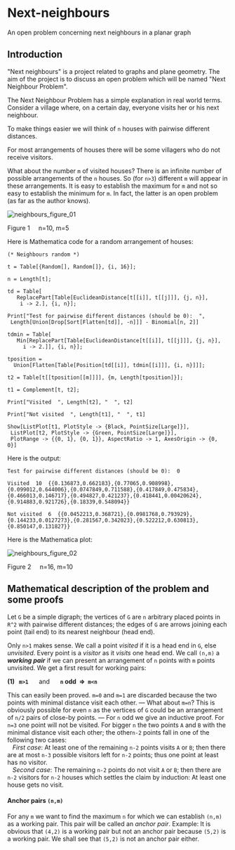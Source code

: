 # Next-neighbours
An open problem concerning next neighbours in a planar graph

## Introduction

"Next neighbours" is a project related to graphs and plane geometry. The aim of the project is to discuss an open problem which will be named "Next Neighbour Problem".

The Next Neighbour Problem has a simple explanation in real world terms. Consider a village where, on a certain day, everyone visits her or his next neighbour.

To make things easier we will think of `n` houses with pairwise different distances.

For most arrangements of houses there will be some villagers who do not receive visitors.

What about the number `m` of visited houses? There is an infinite number of possible arrangements of the `n` houses. So (for `n>3`) different `m` will appear in these arrangements. It is easy to establish the maximum for `m` and not so easy to establish the minimum for `m`. In fact, the latter is an open problem (as far as the author knows).

![neighbours_figure_01](https://user-images.githubusercontent.com/88709288/129047431-3f63be39-9f12-48c1-9bfa-b7570456d4eb.png)

Figure 1&nbsp;&nbsp;&nbsp;&nbsp;&nbsp;n=10, m=5

Here is Mathematica code for a random arrangement of houses:

```
(* Neighbours random *)

t = Table[{Random[], Random[]}, {i, 16}];

n = Length[t];

td = Table[
   ReplacePart[Table[EuclideanDistance[t[[i]], t[[j]]], {j, n}], 
    i -> 2.], {i, n}];
    
Print["Test for pairwise different distances (should be 0):  ", 
 Length[Union[Drop[Sort[Flatten[td]], -n]]] - Binomial[n, 2]]
 
tdmin = Table[
   Min[ReplacePart[Table[EuclideanDistance[t[[i]], t[[j]]], {j, n}], 
     i -> 2.]], {i, n}];
     
tposition = 
  Union[Flatten[Table[Position[td[[i]], tdmin[[i]]], {i, n}]]];

t2 = Table[t[[tposition[[m]]]], {m, Length[tposition]}];

t1 = Complement[t, t2];

Print["Visited  ", Length[t2], "  ", t2]

Print["Not visited  ", Length[t1], "  ", t1]

Show[ListPlot[t1, PlotStyle -> {Black, PointSize[Large]}], 
 ListPlot[t2, PlotStyle -> {Green, PointSize[Large]}], 
 PlotRange -> {{0, 1}, {0, 1}}, AspectRatio -> 1, AxesOrigin -> {0, 0}]
 ``` 
 
Here is the output:

```
Test for pairwise different distances (should be 0):  0

Visited  10  {{0.136873,0.662183},{0.77065,0.908998},{0.099012,0.644006},{0.0747849,0.711588},{0.417849,0.475834},{0.466013,0.146717},{0.494827,0.421237},{0.418441,0.00420624},{0.914883,0.921726},{0.18339,0.548094}}

Not visited  6  {{0.0452213,0.368721},{0.0981768,0.793929},{0.144233,0.0127273},{0.281567,0.342023},{0.522212,0.630813},{0.850147,0.131827}}
```
 
Here is the Mathematica plot:
 
![neighbours_figure_02](https://user-images.githubusercontent.com/88709288/129056422-5dc3d0be-65c3-4498-8d13-d67dffa7c151.png)

Figure 2&nbsp;&nbsp;&nbsp;&nbsp;&nbsp;n=16, m=10


## Mathematical description of the problem and some proofs

Let `G` be a simple digraph; the vertices of `G` are `n` arbitrary placed points in `R^2` with pairwise different distances; the edges of `G` are arrows joining each point (tail end) to its nearest neighbour (head end).

Only `n>1` makes sense. We call a point *visited* if it is a head end in `G`, else *unvisited*. Every point is a *visitor* as it *visits* one head end. We call `(n,m)` a **_working pair_** if we can present an arrangement of `n` points with `m` points unvisited. We get a first result for working pairs:

**(1)&nbsp;&nbsp;&nbsp;`m>1`&nbsp;&nbsp;&nbsp;&nbsp;&nbsp;&nbsp;** and **&nbsp;&nbsp;&nbsp;&nbsp;&nbsp;&nbsp;`n` odd&nbsp;&nbsp;&rArr;&nbsp;&nbsp;`m<n`**

This can easily been proved. `m=0` and `m=1` are discarded because the two points with minimal distance visit each other.  —  What about `m=n`?  This is obviously possible for even `n` as the vertices of `G` could be an arrangement of `n/2` pairs of close-by points.  —  For `n` odd we give an inductive proof. For `n=3` one point will not be visited. For bigger `n` the two points `A` and `B` with the minimal distance visit each other; the other`n-2` points fall in one of the following two cases:  
&nbsp;&nbsp;&nbsp;*First case*: At least one of the remaining `n-2` points visits `A` or `B`; then there are at most `n-3` possible visitors left for `n-2` points; thus one point at least has no visitor.  
&nbsp;&nbsp;&nbsp;*Second case*: The remaining `n-2` points do not visit `A` or `B`; then there are `n-2` visitors for `n-2` houses which settles the claim by induction: At least one house gets no visit.

#### Anchor pairs `(n,m)`

For any `m` we want to find the maximum `n` for which we can establish `(n,m)` as a working pair. This pair will be called an *anchor pair*. 
Example: It is obvious that `(4,2)` is a working pair but not an anchor pair because `(5,2)` is a working pair. We shall see that `(5,2)` is not an anchor pair either.
